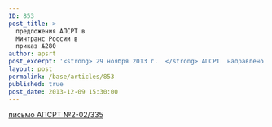 ```yaml
---
ID: 853
post_title: >
  предложения АПСРТ в
  Минтранс России в
  приказ №280
author: apsrt
post_excerpt: '<strong> 29 ноября 2013 г.  </strong> АПСРТ  направлено письмо  в Минтранс  России  за N 2-02-335 c предложениями по внесению изменений в приказ от 16.12.2010г. N 280 в отношении оснащения  судов аппаратурой спутниковой навигации системы ГЛОНАСС или ГЛОНАСС/GPS'
layout: post
permalink: /base/articles/853
published: true
post_date: 2013-12-09 15:30:00
---
```

<a href="http://www.apsrt.ru/docs/er8.rtf"><span style="text-decoration:underline;"> письмо АПСРТ №2-02/335</span></a>